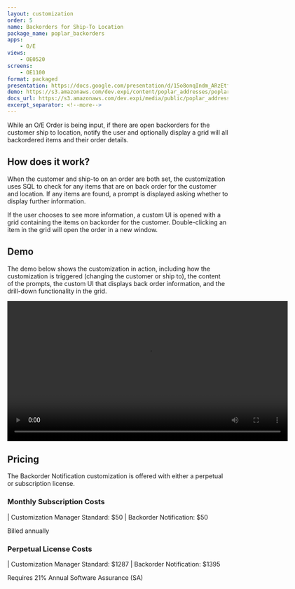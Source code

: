 ```yaml
---
layout: customization
order: 5
name: Backorders for Ship-To Location
package_name: poplar_backorders
apps:
    - O/E
views:
    - OE0520
screens:
    - OE1100
format: packaged
presentation: https://docs.google.com/presentation/d/15o8onqIndm_ARzEtfFufTsxpMcCM2YxC9wkvMXzwmrM/edit?usp=sharing
demo: https://s3.amazonaws.com/dev.expi/content/poplar_addresses/poplar_addresses_demo.mp4
docs_url: https://s3.amazonaws.com/dev.expi/media/public/poplar_addresses-0.0.9/docs/index.html
excerpt_separator: <!--more-->
---
```


While an O/E Order is being input, if there are open backorders for the 
customer ship to location, notify the user and optionally display a 
grid will all backordered items and their order details.
<!--more-->

## How does it work?

When the customer and ship-to on an order are both set, the customization
uses SQL to check for any items that are on back order for the customer
and location.  If any items are found, a prompt is displayed asking whether
to display further information.

If the user chooses to see more information, a custom UI is opened with a 
grid containing the items on backorder for the customer.  Double-clicking
an item in the grid will open the order in a new window.

## Demo

The demo below shows the customization in action, including how 
the customization is triggered (changing the customer or ship to),
the content of the prompts, the custom UI that displays back order information,
and the drill-down functionality in the grid.

<video width="640" controls>
  <source src="https://s3.amazonaws.com/dev.expi/content/poplar_backorders/poplar_backorders.mp4" type="video/mp4">
  Your browser doesn't support the video tag.
</video>

## Pricing

The Backorder Notification customization is offered with either a perpetual or 
subscription license.

### Monthly Subscription Costs

| Customization Manager Standard: $50
| Backorder Notification: $50

Billed annually

### Perpetual License Costs

| Customization Manager Standard: $1287
| Backorder Notification: $1395

Requires 21% Annual Software Assurance (SA)
